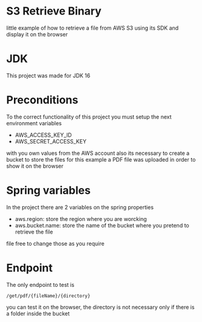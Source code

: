 # S3 Retrieve Binary
little example of how to retrieve a file from AWS S3 using its SDK and display it on the browser

# JDK

This project was made for JDK 16

# Preconditions
To the correct functionality of this project you must setup
the next environment variables

* AWS_ACCESS_KEY_ID
* AWS_SECRET_ACCESS_KEY

with you own values from the AWS account
also its necessary to create a bucket to store the files 
for this example a PDF file was uploaded in order to show it 
on the browser 

# Spring variables
In the project there are 2 variables on the spring properties

* aws.region: store the region where you are worcking 
* aws.bucket.name: store the name of the bucket where you pretend 
to retrieve the file
  
file free to change those as you require

# Endpoint
The only endpoint to test is

~~~~~
/get/pdf/{fileName}/{directory}
~~~~~

you can test it on the browser, the directory is not necessary
only if there is a folder inside the bucket